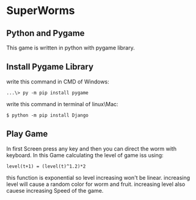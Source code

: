 # SuperWorms
## Python and Pygame
This game is written in python with pygame library.

## Install Pygame Library
write this command in CMD of Windows:
```
...\> py -m pip install pygame
```
write this command in terminal of linux\Mac:
```
$ python -m pip install Django
```

## Play Game
In first Screen press any key and then you can direct the worm with keyboard.
In this Game calculating the level of game iss using:
```
level(t+1) = (level(t)^1.2)*2
```
this function is exponential so level increasing won't be linear.
increasing level will cause a random color for worm and fruit.
increasing level also cauese increasing Speed of the game.
